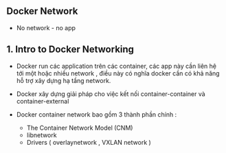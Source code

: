 

## Docker Network 

- No network - no app


## 1. Intro to Docker Networking

- Docker run các application trên các container, các app này cần liên hệ tới một hoặc nhiều network , điều này có nghĩa docker cần có khả năng hỗ trợ xây dựng hạ tầng network. 
- Docker xây dựng giải pháp cho việc kết nối container-container và container-external


- Docker container network bao gồm 3 thành phần chính : 
    - The Container Network Model (CNM)
    - libnetwork
    - Drivers ( overlaynetwork , VXLAN network )